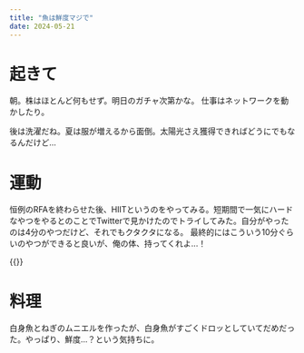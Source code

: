 ```yaml
---
title: "魚は鮮度マジで"
date: 2024-05-21
---
```


# 起きて
朝。株はほとんど何もせず。明日のガチャ次第かな。
仕事はネットワークを動かしたり。

後は洗濯だね。夏は服が増えるから面倒。太陽光さえ獲得できればどうにでもなるんだけど...


# 運動
恒例のRFAを終わらせた後、HIITというのをやってみる。短期間で一気にハードなやつをやるとのことでTwitterで見かけたのでトライしてみた。自分がやったのは4分のやつだけど、それでもクタクタになる。
最終的にはこういう10分ぐらいのやつができると良いが、俺の体、持ってくれよ...！

{{<youtube zr08J6wB53Y>}}

# 料理
白身魚とねぎのムニエルを作ったが、白身魚がすごくドロッとしていてだめだった。やっぱり、鮮度...？という気持ちに。
